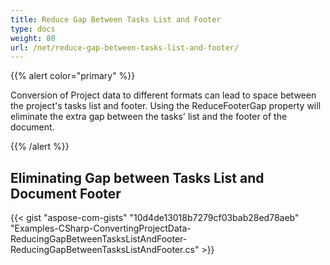 ```yaml
---
title: Reduce Gap Between Tasks List and Footer
type: docs
weight: 80
url: /net/reduce-gap-between-tasks-list-and-footer/
---
```


{{% alert color="primary" %}} 

Conversion of Project data to different formats can lead to space between the project's tasks list and footer. Using the ReduceFooterGap property will eliminate the extra gap between the tasks' list and the footer of the document.

{{% /alert %}} 
## **Eliminating Gap between Tasks List and Document Footer**
{{< gist "aspose-com-gists" "10d4de13018b7279cf03bab28ed78aeb" "Examples-CSharp-ConvertingProjectData-ReducingGapBetweenTasksListAndFooter-ReducingGapBetweenTasksListAndFooter.cs" >}}
